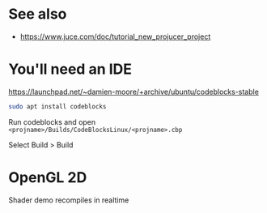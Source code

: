 # See also
* https://www.juce.com/doc/tutorial_new_projucer_project

# You'll need an IDE
https://launchpad.net/~damien-moore/+archive/ubuntu/codeblocks-stable
```bash
sudo apt install codeblocks
```

Run codeblocks and open ```<projname>/Builds/CodeBlocksLinux/<projname>.cbp```

Select Build > Build

# OpenGL 2D
Shader demo recompiles in realtime
